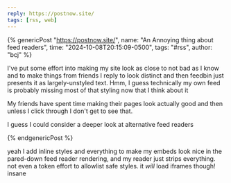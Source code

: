 ```yaml
---
reply: https://postnow.site/
tags: [rss, web]
---
```


{% genericPost "https://postnow.site/",
    name: "An Annoying thing about feed readers",
    time: "2024-10-08T20:15:09-0500",
    tags: "#rss",
    author: "bcj" %}
  <p>
    I've put some effort into making my site look as close to not bad as I know
    and to make things from friends I reply to look distinct and then feedbin
    just presents it as largely-unstyled text. Hmm, I guess technically my own
    feed is probably missing most of that styling now that I think about it
  </p>
  
  <p>
    My friends have spent time making their pages look actually good and then
    unless I click through I don't get to see that.
  </p>
  
  <p>I guess I could consider a deeper look at alternative feed readers</p>
{% endgenericPost %}

yeah I add inline styles and everything to make my embeds look nice in the
pared-down feed reader rendering, and my reader just strips everything. not even
a token effort to allowlist safe styles. it _will_ load iframes though! insane
